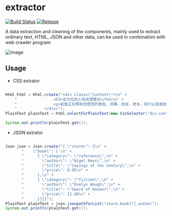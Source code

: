 # extractor

[![Build Status](https://travis-ci.org/letcheng/extractor.svg?branch=master)](https://travis-ci.org/letcheng/extractor)
[![Release](https://jitpack.io/v/letcheng/extractor.svg)](https://jitpack.io/#letcheng/extractor)

A data extraction and cleaning of the components, mainly used to extract ordinary text, HTML, JSON and other data, can be used in combination with web crawler program

![image](https://github.com/letcheng/extractor/raw/master/src/main/resources/extractor.JPG)


## Usage

- CSS extrator
```java

Html html = Html.create("<div class=\"content\">\n" +
    "                <h3>全方位的人际资源整合</h3>\n" +
    "                <p>如鱼正在帮助您把您的朋友，同事，校友，老乡，同行以及朋友的朋友等资源整合起来，在需要的时候您可以随时找到他们~</p>\n" +
    "            </div>");
PlainText plainText = html.selectForPlainText(new CssSelector("div.content>h3", ValueType.TEXT));

System.out.println(plainText.get());

```

- JSON extrator

```java

Json json = Json.create("{ \"store\": {\n" +
       "    \"book\": [ \n" +
       "      { \"category\": \"reference\",\n" +
       "        \"author\": \"Nigel Rees\",\n" +
       "        \"title\": \"Sayings of the Century\",\n" +
       "        \"price\": 8.95\n" +
       "      },\n" +
       "      { \"category\": \"fiction\",\n" +
       "        \"author\": \"Evelyn Waugh\",\n" +
       "        \"title\": \"Sword of Honour\",\n" +
       "        \"price\": 12.99\n" +
       "      }]}}");
PlainText plainText = json.jsonpathforList("store.book[*].author");
System.out.println(plainText.get());

```
